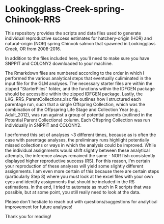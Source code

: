 # Lookingglass-Creek-spring-Chinook-RRS
This repository provides the scripts and data files used to generate individual reproductive success estimates for hatchery-origin (HOR) and natural-origin (NOR) spring Chinook salmon that spawned in Lookingglass Creek, OR from 2008-2016.

In addition to the files included here, you'll need to make sure you have SNPPIT and COLONY2 downloaded to your machine. 

The Rmarkdown files are numbered according to the order in which I performed the various analytical steps that eventually culiminated in the input file for the GLM analyses. The necessary starter files are within the zipped "StarterFiles" folder, and the functions within the IDFGEN package should be accessible within the zipped IDFGEN package. Lastly, the LKG_RRS_ParentCollections.xlsx file outlines how I structured each parentage run, such that a single Offspring Collection, which was the combination of the Offpspring Life Stage and Collection Year (e.g., Adult_2012), was run against a group of potential parents (outlined in the Potential Parent Collections) column. Each Offspring Collection was run individually in SNPPIT and COLONY2. 

I performed this set of analyses ~3 different times, because as is often the case with parentage analyses, the preliminary runs highlight potentially missed collections or ways in which the analysis could be improved. While the individual assignments would shift slightly between these analytical attempts, the inference always remained the same - NOR fish consistently displayed higher reproductive success (RS). For this reason, I'm certain your reproduction of these analyses will yield some slightly different assignments. I am even more certain of this because there are certain steps (particularly Step 8) where you must look at the excel files with your own eyes and identify assignments that should be included in the RS estimations. In the end, I tried to automate as much in R scripts that was possible, but at some point, you still really need to look at the data. 

Please don't hestiate to reach out with questions/suggestions for analytical improvement for future analyses! 

Thank you for reading! 
